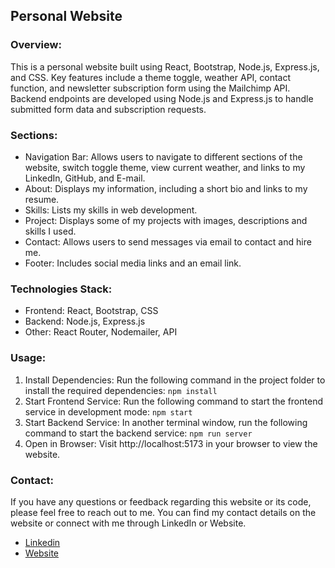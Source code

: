 ## Personal Website 

### Overview:
This is a personal website built using React, Bootstrap, Node.js, Express.js, and CSS. Key features include a theme toggle, weather API, contact function, and newsletter subscription form using the Mailchimp API. Backend endpoints are developed using Node.js and Express.js to handle submitted form data and subscription requests.


### Sections:
- Navigation Bar: Allows users to navigate to different sections of the website, switch toggle theme, view current weather, and links to my LinkedIn, GitHub, and E-mail. 
- About: Displays my information, including a short bio and links to my resume.
- Skills: Lists my skills in web development.
- Project: Displays some of my projects with images, descriptions and skills I used.
- Contact: Allows users to send messages via email to contact and hire me.
- Footer: Includes social media links and an email link.

### Technologies Stack:
- Frontend: React, Bootstrap, CSS
- Backend: Node.js, Express.js
- Other: React Router, Nodemailer, API

### Usage:
1. Install Dependencies: Run the following command in the project folder to install the required dependencies:
```npm install```
2. Start Frontend Service: Run the following command to start the frontend service in development mode:
```npm start```
3. Start Backend Service: In another terminal window, run the following command to start the backend service:
```npm run server```
4. Open in Browser: Visit http://localhost:5173 in your browser to view the website.

### Contact:
If you have any questions or feedback regarding this website or its code, please feel free to reach out to me. You can find my contact details on the website or connect with me through LinkedIn or Website.
                

- <a href="https://www.linkedin.com/in/tzu-wei-lee" target="_blank">Linkedin</a>
- <a href="https://ssweilee.github.io/Personal-Website/" target="_blank">Website</a>
                